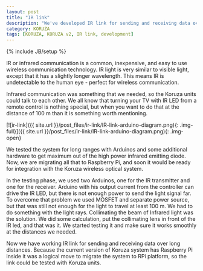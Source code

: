 ```yaml
---
layout: post
title: "IR link"
description: "We've developed IR link for sending and receiving data over long distances for our KORUZA v2."
category: KORUZA
tags: [KORUZA, KORUZA v2, IR link, development]
---
```

{% include JB/setup %}



IR or infrared communication is a common, inexpensive, and easy to use wireless communication technology. IR light is very similar to visible light, except that it has a slightly longer wavelength. This means IR is undetectable to the human eye - perfect for wireless communication.

Infrared communication was something that we needed, so the Koruza units could talk to each other. We all know that turning your TV with IR LED from a remote control is nothing special, but when you want to do that at the distance of 100 m than it is something worth mentioning.

[![ir-link]({{ site.url }}/post_files/ir-link/IR-link-arduino-diagram.png){: .img-full}]({{ site.url }}/post_files/ir-link/IR-link-arduino-diagram.png){: .img-open}

We tested the system for long ranges with Arduinos and some additional hardware to get maximum out of the high power infrared emitting diode. Now, we are migrating all that to Raspberry Pi, and soon it would be ready for integration with the Koruza wireless optical system.

In the testing phase, we used two Arduinos, one for the IR transmitter and one for the receiver. Arduino with his output current from the controller can drive the IR LED, but there is not enough power to send the light signal far. To overcome that problem we used MOSFET and separate power source, but that was still not enough for the light to travel at least 100 m. We had to do something with the light rays. Collimating the beam of Infrared light was the solution. We did some calculation, put the collimating lens in front of the IR led, and that was it. We started testing it and make sure it works smoothly at the distances we needed.

Now we have working IR link for sending and receiving data over long distances. Because the current version of Koruza system has Raspberry Pi inside it was a logical move to migrate the system to RPi platform, so the link could be tested with Koruza units.

